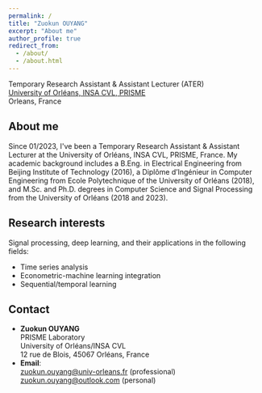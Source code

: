 ```yaml
---
permalink: /
title: "Zuokun OUYANG"
excerpt: "About me"
author_profile: true
redirect_from: 
  - /about/
  - /about.html
---
```


Temporary Research Assistant & Assistant Lecturer (ATER)  
[University of Orléans, INSA CVL, PRISME](https://www.univ-orleans.fr/fr/prisme/presentation/le-labo)  
Orleans, France

## About me

Since 01/2023, I've been a Temporary Research Assistant & Assistant Lecturer at the University of Orléans, INSA CVL, PRISME, France. My academic background includes a B.Eng. in Electrical Engineering from Beijing Institute of Technology (2016), a Diplôme d’Ingénieur in Computer Engineering from Ecole Polytechnique of the University of Orléans (2018), and M.Sc. and Ph.D. degrees in Computer Science and Signal Processing from the University of Orléans (2018 and 2023).

## Research interests

Signal processing, deep learning, and their applications in the following fields:

- Time series analysis
- Econometric-machine learning integration
- Sequential/temporal learning

## Contact

- **Zuokun OUYANG**  
  PRISME Laboratory  
  University of Orléans/INSA CVL  
  12 rue de Blois, 45067 Orléans, France
- **Email**:  
  [zuokun.ouyang@univ-orleans.fr](mailto:zuokun.ouyang@univ-orleans.fr) (professional)  
  [zuokun.ouyang@outlook.com](mailto:zuokun.ouyang@outlook.com) (personal)
